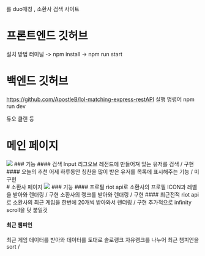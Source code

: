 롤 duo매칭 , 소환사 검색 사이트
# 프론트엔드 깃허브
  설치 방법 
  터미널 -> npm install -> npm run start

# 백엔드 깃허브
https://github.com/ApostleB/lol-matching-express-restAPI
실행 명령어 npm run dev

듀오 클랜 등


# 메인 페이지
<img src="https://user-images.githubusercontent.com/91608021/183596761-5919c148-d372-4379-8f38-8a4d843baeb4.png" />
### 기능
#### 검색 Input
리그오브 레전드에 만들어져 있는 유저를 검색 / 구현
#### 오늘의 추천
어제 하루동안 칭찬을 많이 받은 유저를 목록에 표시해주는 기능 / 미구현
<br />
# 소환사 페이지
<img src="https://user-images.githubusercontent.com/91608021/183597487-eb15f7c1-3ad2-4710-9b8f-e873f49566c0.png" />
### 기능
#### 프로필
riot api로 소환사의 프로필 ICON과 레벨을 받아와 렌더링 / 구현
소환사의 랭크를 받아와 렌더링 / 구현
#### 최근전적
riot api로 소환사의 최근 게임을 한번에 20개씩 받아와서 렌더링 / 구현 
추가적으로 infinity scroll을 덧 붙일것

#### 최근 챔피언
최근 게임 데이터를 받아와 데이터를 토대로 솔로랭크 자유랭크를 나누어
최근 챔피언을 sort / 

